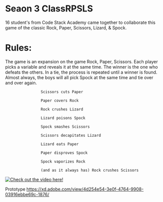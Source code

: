 # Seaon 3 ClassRPSLS
16 student's from Code Stack Academy came together to collaborate this game of the classic Rock, Paper, Scissors, Lizard, & Spock.

# Rules:

The game is an expansion on the game Rock, Paper, Scissors. 
Each player picks a variable and reveals it at the same time. 
The winner is the one who defeats the others. 
In a tie, the process is repeated until a winner is found.
Almost always, the boys will all pick Spock at the same time and tie over and over again.

                    Scissors cuts Paper

                    Paper covers Rock

                    Rock crushes Lizard

                    Lizard poisons Spock

                    Spock smashes Scissors

                    Scissors decapitates Lizard

                    Lizard eats Paper

                    Paper disproves Spock

                    Spock vaporizes Rock

                    (and as it always has) Rock crushes Scissors
                   
   [![Check out the video here!](https://i.ytimg.com/vi/Kov2G0GouBw/hqdefault.jpg)](http://www.youtube.com/watch?v=Kov2G0GouBw)



Prototype
https://xd.adobe.com/view/4d254e54-3e0f-4764-9908-03916ebbe69c-1876/

